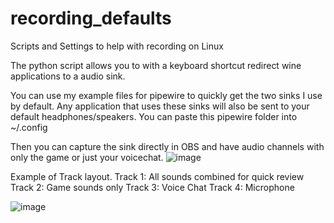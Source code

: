 # recording_defaults
Scripts and Settings to help with recording on Linux

The python script allows you to with a keyboard shortcut redirect wine applications to a audio sink.

You can use my example files for pipewire to quickly get the two sinks I use by default. Any application that uses these sinks will also be sent to your default headphones/speakers. You can paste this pipewire folder into ~/.config

Then you can capture the sink directly in OBS and have audio channels with only the game or just your voicechat.
![image](https://user-images.githubusercontent.com/47235696/194994209-f83f3c46-224c-4d4d-a7ca-eacd29fa040f.png)

Example of Track layout. 
Track 1: All sounds combined for quick review
Track 2: Game sounds only
Track 3: Voice Chat
Track 4: Microphone

![image](https://user-images.githubusercontent.com/47235696/194994443-408fb18a-aa52-4d4b-8a65-ae8ace11544b.png)
